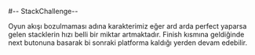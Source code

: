 #-- StackChallenge--

Oyun akışı bozulmaması adına karakterimiz eğer ard arda perfect yaparsa gelen stacklerin hızı belli bir miktar artmaktadır.
Finish kısmına geldiğinde next butonuna basarak bi sonraki platforma kaldığı yerden devam edebilir.

